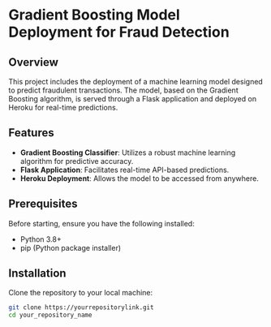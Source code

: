 # Gradient Boosting Model Deployment for Fraud Detection

## Overview
This project includes the deployment of a machine learning model designed to predict fraudulent transactions. The model, based on the Gradient Boosting algorithm, is served through a Flask application and deployed on Heroku for real-time predictions.

## Features
- **Gradient Boosting Classifier**: Utilizes a robust machine learning algorithm for predictive accuracy.
- **Flask Application**: Facilitates real-time API-based predictions.
- **Heroku Deployment**: Allows the model to be accessed from anywhere.

## Prerequisites
Before starting, ensure you have the following installed:
- Python 3.8+
- pip (Python package installer)

## Installation

Clone the repository to your local machine:
```bash
git clone https://yourrepositorylink.git
cd your_repository_name
